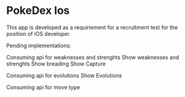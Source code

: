 # PokeDex Ios
This app is developed as a requiriement for a recruitment test for the position of iOS developer.

Pending implementations:

Consuming api for weaknesses and strenghts
Show weaknesses and strenghts
Show breading
Show Capture

Consuming api for evolutions
Show Evolutions

Consuming api for move type

